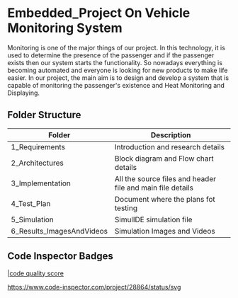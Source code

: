 # Embedded_Project On Vehicle Monitoring System

Monitoring is one of the major things of our project. In this technology, it is used to determine the presence of the passenger and if the passenger exists then our system starts the functionality. So nowadays everything is becoming automated and everyone is looking for new products to make life easier. In our project, the main aim is to design and develop a system that is capable of monitoring the passenger's existence and Heat Monitoring and Displaying.

## Folder Structure
|Folder             | Description |
|-------------------| -----------------------------------------|
| 1_Requirements  |Introduction and research details|
| 2_Architectures         | Block diagram and Flow chart details|
| 3_Implementation | All the source files and header file and main file details|
| 4_Test_Plan     | Document where the plans fot testing|
| 5_Simulation     | SimulIDE simulation file|
| 6_Results_ImagesAndVideos      | Simulation Images and Videos|

## Code Inspector Badges

|[code quality score](https://www.code-inspector.com/project/28864/score/svg)

https://www.code-inspector.com/project/28864/status/svg
